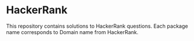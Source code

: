 # HackerRank
This repository contains solutions to HackerRank questions. Each package name corresponds to Domain name from HackerRank.
